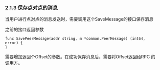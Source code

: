 ### 2.1.3 保存点对点的消息

当用户进行点对点的消息发送时，需要调用这个SaveMessage的接口保存消息

之前的接口返回参数

```
func SavePeerMessage(addr string, m *common.PeerMessage) (int64, error) {
}
```

需要增加返回个Offset的参数。在成功保存消息后，需要将Offset返回给RPC 的调用方。



